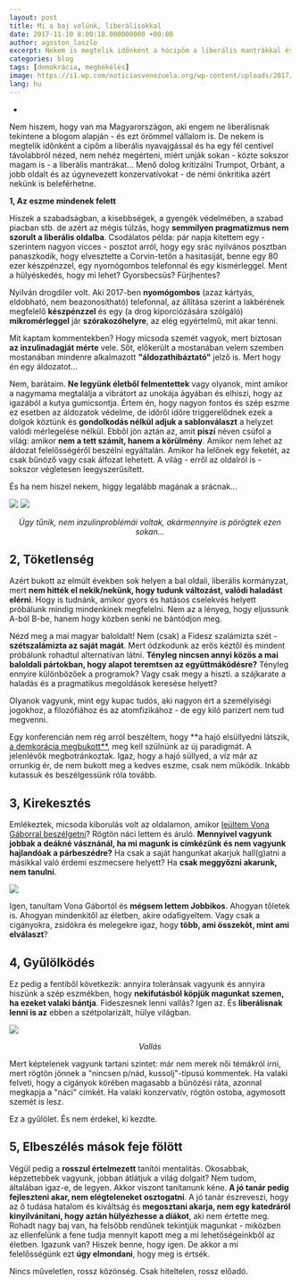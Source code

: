 ```yaml
---
layout: post
title: Mi a baj velünk, liberálisokkal
date: 2017-11-10 8:00:18.000000000 +00:00
author: agoston_laszlo
excerpt: Nekem is megtelik időnként a hócipőm a liberális mantrákkal és nem nehéz megérteni, miért. Menő dolog kritizálni Trumpot, Orbánt, a jobb oldalt és az úgynevezett konzervatívokat - de némi önkritika azért nekünk is beleférhetne. 
categories: blog
tags: [demokrácia, megbékélés]
image: https://i1.wp.com/noticiasvenezuela.org/wp-content/uploads/2017/10/wide-jp-29.jpg?fit=1200%2C675&ssl=1
lang: hu
---
```


-
Nem hiszem, hogy van ma Magyarországon, aki engem ne liberálisnak tekintene a blogom alapján - és ezt örömmel vállalom is. De nekem is megtelik időnként a cipőm a liberális nyavajgással és ha egy fél centivel távolabbról nézed, nem nehéz megérteni, miért unják sokan - közte sokszor magam is - a liberális mantrákat... Menő dolog kritizálni Trumpot, Orbánt, a jobb oldalt és az úgynevezett konzervatívokat - de némi önkritika azért nekünk is beleférhetne. 

**1, Az eszme mindenek felett**

Hiszek a szabadságban, a kisebbségek, a gyengék védelmében, a szabad piacban stb. de azért az mégis túlzás, hogy **semmilyen pragmatizmus nem szorult a liberális oldalba**. Csodálatos példa: pár napja kitettem egy - szerintem nagyon vicces - posztot arról, hogy egy srác nyilvános posztban panaszkodik, hogy elvesztette a Corvin-tetőn a hasitasiját, benne egy 80 ezer készpénzzel, egy nyomógombos telefonnal és egy kismérleggel. Ment a hülyéskedés, hogy mi lehet? Gyorsbecsüs? Fürjhentes?

Nyilván drogdíler volt. Aki 2017-ben **nyomógombos** (azaz kártyás, eldobható, nem beazonosítható) telefonnal, az állítása szerint a lakbérének megfelelő **készpénzzel** és egy (a drog kiporciózására szólgáló) **mikromérleggel** jár **szórakozóhelyre**, az elég egyértelmű, mit akar tenni.

Mit kaptam kommentekben? Hogy micsoda szemét vagyok, mert biztosan **az inzulinadagját mérte** vele. Sőt, előkerült a mostanában velem szemben mostanában mindenre alkalmazott **"áldozathibáztató"** jelző is. Mert hogy én egy áldozatot...

Nem, barátaim. **Ne legyünk életből felmentettek** vagy olyanok, mint amikor a nagymama megtalálja a vibrátort az unokája ágyában és elhiszi, hogy az igazából a kutya gumicsontja. Értem én, hogy nagyon fontos és szép eszme ez esetben az áldozatok védelme, de időről időre triggerelődnek ezek a dolgok köztünk és **gondolkodás nélkül adjuk a sablonválaszt** a helyzet valódi mérlegelése nélkül. Ebből jön aztán az, amit **píszí** néven csúfol a világ: amikor **nem a tett számít, hanem a körülmény**. Amikor nem lehet az áldozat felelősségéről beszélni egyáltalán. Amikor ha lelőnek egy feketét, az csak bűnöző vagy csak álfozat lehetett. A világ - erről az oldalról is - sokszor végletesen leegyszerűsített.

És ha nem hiszel nekem, higgy legalább magának a srácnak... 

![](http://agostonlaszlo.hu/images/drogoskomment.jpg)
![](http://agostonlaszlo.hu/images/drogoskomment2.jpg)
<center><i>Úgy tűnik, nem inzulinproblémái voltak, akármennyire is pörögtek ezen sokan...</i></center>


**2, Töketlenség**
--

Azért bukott az elmúlt években sok helyen a bal oldali, liberális kormányzat, mert **nem hitték el nekik/nekünk, hogy tudunk változást, valódi haladást elérni**. Hogy is tudnánk, amikor gyors és hatásos cselekvés helyett próbálunk mindig mindenkinek megfelelni. Nem az a lényeg, hogy eljussunk A-ból B-be, hanem hogy közben senki ne bántódjon meg.

Nézd meg a mai magyar baloldalt! Nem (csak) a Fidesz szalámizta szét - **szétszalámizta az saját magát**. Mert ódzkodunk az erős kéztől és mindent próbálunk rohadtul alternatívan látni. **Tényleg nincsen annyi közös a mai baloldali pártokban, hogy alapot teremtsen az együttmáködésre?** Tényleg ennyire különbözőek a programok? Vagy csak megy a hiszti. a szájkarate a haladás és a pragmatikus megoldások keresése helyett? 

Olyanok vagyunk, mint egy kupac tudós, aki nagyon ért a személyiségi jogokhoz, a filozófiához és az atomfizikához - de egy kiló parizert nem tud megvenni. 

Egy konferencián nem rég arról beszéltem, hogy **a hajó elsüllyedni látszik, [a demkorácia megbukott**](http://agostonlaszlo.hu/blog/a-demokracia-megbukott/), meg kell szülnünk az új paradigmát. A jelenlévők megbotránkoztak. Igaz, hogy a hajó süllyed, a víz már az orrunkig ér, de nem bukott meg a kedves eszme, csak nem működik. Inkább kutassuk és beszélgessünk róla tovább.


**3, Kirekesztés**
--

Emlékeztek, micsoda kiborulás volt az oldalamon, amikor [leültem Vona Gáborral beszélgetni](http://agostonlaszlo.hu/blog/vona-gabor/)? Rögtön náci lettem és áruló. **Mennyivel vagyunk jobbak a deákné vásznánál, ha mi magunk is címkézünk és nem vagyunk hajlandóak a párbeszédre?** Ha csak a saját hangunkat akarjuk hall(g)atni a másikkal való érdemi eszmecsere helyett? Ha **csak meggyőzni akarunk, nem tanulni**.

![](http://agostonlaszlo.hu/images/vonagabor.jpg)

Igen, tanultam Vona Gábortól és **mégsem lettem Jobbikos**. Ahogyan tőletek is. Ahogyan mindenkitől az életben, akire odafigyeltem. Vagy csak a cigányokra, zsidókra és melegekre igaz, hogy **több, ami összeköt, mint ami elválaszt**?


**4, Gyűlölködés**
--

Ez pedig a fentiből következik: annyira toleránsak vagyunk és annyira hiszünk a szép eszmékben, hogy **nekifutásból köpjük magunkat szemen, ha ezeket valaki bántja**. Fideszesnek lenni vallás? Igen az. És **liberálisnak lenni is az** ebben a szétpolarizált, hülye világban. 

![](http://agostonlaszlo.hu/images/kecs.jpg)
<center><i>Vallás</i></center>

Mert képtelenek vagyunk tartani szintet: már nem merek női témákról írni, mert rögtön jönnek a "nincsen p/nád, kussolj"-típusú kommentek. Ha valaki felveti, hogy a cigányok körében magasabb a bűnözési ráta, azonnal megkapja a "náci" címkét. Ha valaki konzervatív, rögtön ostoba, agymosott szemét is lesz.

Ez a gyűlölet. És nem érdekel, ki kezdte.


**5, Elbeszélés mások feje fölött**
--

Végül pedig a **rosszul értelmezett** tanítói mentalitás. Okosabbak, képzettebbek vagyunk, jobban átlátjuk a világ dolgait? Nem tudom, általában igaz-e, de legyen. Akkor viszont tanítanunk kéne. **A jó tanár pedig fejleszteni akar, nem elégteleneket osztogatni**. A jó tanár észreveszi, hogy az ő tudása hatalom és kiváltság és **megosztani akarja, nem egy katedráról kinyilvánítani, hogy aztán hülyézhesse a diákot**, aki nem értette meg. Rohadt nagy baj van, ha felsőbb rendűnek tekintjük magunkat - miközben az ellenfelünk a fene tudja mennyit kapott meg a mi lehetőségeinkből az életben. Igazunk van? Hiszek benne, hogy igen. De akkor a mi felelősségünk ezt **úgy elmondani**, hogy meg is értsék.

Nincs műveletlen, rossz közönség. Csak hiteltelen, rossz előadó.
